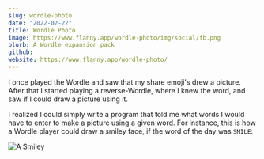 ```yaml
---
slug: wordle-photo
date: "2022-02-22"
title: Wordle Photo
image: https://www.flanny.app/wordle-photo/img/social/fb.png
blurb: A Wordle expansion pack
github: 
website: https://www.flanny.app/wordle-photo/
---
```


I once played the Wordle and saw that my share emoji's drew a picture. After that I started playing a reverse-Wordle, where I knew the word, and saw if I could draw a picture using it.

I realized I could simply write a program that told me what words I would have to enter to make a picture using a given word. For instance, this is how a Wordle player could draw a smiley face, if the word of the day was `SMILE`:

![A Smiley](https://www.flanny.app/wordle-photo/img/screenshots/smile.png)